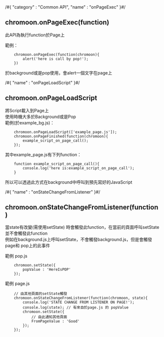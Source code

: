 /#{
	"category" : "Common API",
	"name" : "onPageExec"
}#/
## chromoon.onPageExec(function)
此API為執行function於Page上

範例：  

		chromoon.onPageExec(function(chromoon){
			alert('here is call by pop!');
		})

於background或是pop使用，會alert一個文字在page上


/#{
	"name" : "onPageLoadScript"
}#/
## chromoon.onPageLoadScript
將Script載入到Page上  
使用時機大多於Background或是Pop  
範例(於example_bg.js)：  

		chromoon.onPageLoadScript(['example_page.js']);
		chromoon.onPageFinished(function(chromoon){
			example_script_on_page_call();
		});

其中example_page.js有下列function：

		function example_script_on_page_call(){
			console.log('here is:example_script_on_page_call');
		}

所以可以透過此方式在background中呼叫到預先寫好的JavaScript


/#{
	"name" : "onStateChangeFromListener"
}#/
## chromoon.onStateChangeFromListener(function)
當state有改變(需使用setState) 時會觸發此function，在當前的頁面呼叫setState並不會觸發此function  
例如在background.js上呼叫setState，不會觸發background.js，但是會觸發 page和 pop上的此事件  
 

範例 pop.js

		chromoon.setState({
			popValue : 'HereIsPOP'
		});

範例 page.js 

		// 由其他頁面的setState觸發
		chromoon.onStateChangeFromListener(function(chromoon, state){
			console.log('STATE CHANGE FROM LISTENER ON PAGE!');
			console.log(state); // 有來自於page.js 的 popValue
			chromoon.setState({
				// 由此通知其他頁面
				FromPageValue : 'Good'
			});
		});






